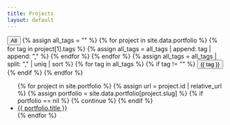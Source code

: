 ```yaml
---
title: Projects
layout: default
---
```


<div id="tag-navbar">
  <button onclick="filterProjects('all')">All</button>
  {% assign all_tags = "" %}
  {% for project in site.data.portfolio %}
    {% for tag in project[1].tags %}
      {% assign all_tags = all_tags | append: tag | append: "," %}
    {% endfor %}
  {% endfor %}
  {% assign all_tags = all_tags | split: "," | uniq | sort %}
  {% for tag in all_tags %}
    {% if tag != "" %}
      <button onclick="filterProjects('{{ tag }}')">{{ tag }}</button>
    {% endif %}
  {% endfor %}
</div>

<ul id="project-list">
  {% for project in site.portfolio %}
    {% assign url = project.id | relative_url %}
    {% assign portfolio = site.data.portfolio[project.slug] %}
    {% if portfolio == nil %}
      {% continue %}
    {% endif %}
    <li class="project-item" data-tags="{{ portfolio.tags | join: ' ' }}">
      <a href="{{ url }}">{{ portfolio.title }}</a>
    </li>
  {% endfor %}
</ul>

<script>
  function filterProjects(tag) {
    var items = document.querySelectorAll('.project-item');
    items.forEach(function(item) {
      if (tag === 'all' || item.getAttribute('data-tags').includes(tag)) {
        item.style.display = 'list-item';
      } else {
        item.style.display = 'none';
      }
    });
  }
</script>
